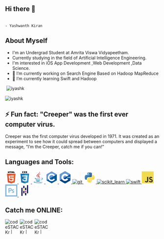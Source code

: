 ##                                                       Hi there 👋
                                                                                                - Yashwanth Kiran
## About Myself
- I'm an Undergrad Student at Amrita Viswa Vidyapeetham.
- Currently studying in the field of Artificial Intelligence Engineering.
- I'm interested in iOS App Development ,Web Development ,Data Science.
- 🔭 I’m currently working on Search Engine Based on Hadoop MapReduce
- 🌱 I’m currently learning Swift and Hadoop

<p>&nbsp;<img align="center" src="https://github-readme-stats.vercel.app/api?username=iyashk&show_icons=true&locale=en" alt="iyashk" /></p>

<p><img align="center" src="https://github-readme-streak-stats.herokuapp.com/?user=iyashk&" alt="iyashk" /></p>

## ⚡ Fun fact: "Creeper" was the first ever computer virus.

Creeper was the first computer virus developed in 1971. It was created as an experiment to see how it could spread between computers and displayed a message, “I’m the Creeper, catch me if you can!”
## Languages and Tools:

<p align="left"> 
<a href="https://www.w3.org/html/" target="_blank"> <img src="https://raw.githubusercontent.com/devicons/devicon/master/icons/html5/html5-original-wordmark.svg" alt="html5" width="40" height="40"/> </a> 
<a href="https://www.w3schools.com/css/" target="_blank"> <img src="https://raw.githubusercontent.com/devicons/devicon/master/icons/css3/css3-original-wordmark.svg" alt="css3" width="40" height="40"/> </a> 
<a href="https://www.java.com" target="_blank"> <img src="https://raw.githubusercontent.com/devicons/devicon/master/icons/java/java-original.svg" alt="java" width="40" height="40"/> </a> 
<a href="https://www.cprogramming.com/" target="_blank"> <img src="https://raw.githubusercontent.com/devicons/devicon/master/icons/c/c-original.svg"      alt="c" width="40" height="40"/> </a> 
<a href="https://www.w3schools.com/cpp/" target="_blank" rel="noreferrer"> <img src="https://raw.githubusercontent.com/devicons/devicon/master/icons/cplusplus/cplusplus-original.svg" alt="cplusplus" width="40" height="40"/> </a> 
<a href="https://git-scm.com/" target="_blank"> <img src="https://www.vectorlogo.zone/logos/git-scm/git-scm-icon.svg" alt="git" width="40" height="40"/> </a> 
<a href="https://www.python.org" target="_blank"> <img src="https://raw.githubusercontent.com/devicons/devicon/master/icons/python/python-original.svg" alt="python" width="40" height="40"/> </a>
<a href="https://scikit-learn.org/" target="_blank"> <img src="https://upload.wikimedia.org/wikipedia/commons/0/05/Scikit_learn_logo_small.svg" alt="scikit_learn" width="40" height="40"/> </a> 
<a href="https://developer.apple.com/swift/" target="_blank"> <img src="https://cdn.cdnlogo.com/logos/s/66/swift.svg" alt="swift" width="40" height="40"/> </a> 
<a href="https://developer.mozilla.org/en-US/docs/Web/JavaScript" target="_blank" rel="noreferrer"> <img src="https://raw.githubusercontent.com/devicons/devicon/master/icons/javascript/javascript-original.svg" alt="javascript" width="40" height="40"/> </a> 
<a href="https://www.photoshop.com/en" target="_blank" rel="noreferrer"> <img src="https://raw.githubusercontent.com/devicons/devicon/master/icons/photoshop/photoshop-line.svg" alt="photoshop" width="40" height="40"/> </a> 
<a href="https://pandas.pydata.org/" target="_blank" rel="noreferrer"> <img src="https://raw.githubusercontent.com/devicons/devicon/2ae2a900d2f041da66e950e4d48052658d850630/icons/pandas/pandas-original.svg" alt="pandas" width="40" height="40"/> </a> 

</p>

## Catch me ONLINE:


[<img height = 48 width = 48 align="left" alt="codeSTACKr | Instagram" width="40px" src="https://upload.wikimedia.org/wikipedia/commons/thumb/9/96/Instagram.svg/1200px-Instagram.svg.png" />](https://www.instagram.com/_iyashk/)
[<img height = 48 width = 48 align="left" alt="codeSTACKr | LinkedIn" width="40px" src="https://upload.wikimedia.org/wikipedia/commons/e/e9/Linkedin_icon.svg" />](https://www.linkedin.com/in/iyashk)
[<img height = 48 width = 48 align="left" alt="codeSTACKr | Mail" width="40px" src="https://upload.wikimedia.org/wikipedia/commons/7/7e/Gmail_icon_%282020%29.svg" />](yashwanthkiran2624@gmail.com)


